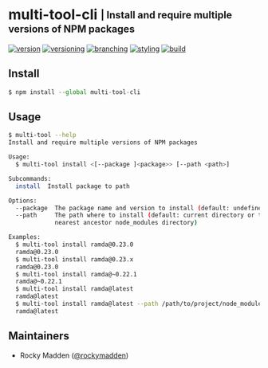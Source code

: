 # multi-tool-cli <sub><sup>| Install and require multiple versions of NPM packages<sup></sub>
[![version](http://img.shields.io/badge/version-0.2.0-blue.svg)](https://www.npmjs.com/package/multi-tool-cli)
[![versioning](http://img.shields.io/badge/versioning-semver-blue.svg)](http://semver.org/)
[![branching](http://img.shields.io/badge/branching-github%20flow-blue.svg)](https://guides.github.com/introduction/flow/)
[![styling](http://img.shields.io/badge/styling-xo-blue.svg)](https://github.com/sindresorhus/xo)
[![build](https://circleci.com/gh/cloud-elements/multi-tool-cli.svg?style=shield)](https://circleci.com/gh/cloud-elements/multi-tool-cli)

## Install
```javascript
$ npm install --global multi-tool-cli
```

## Usage
```bash
$ multi-tool --help
Install and require multiple versions of NPM packages

Usage:
  $ multi-tool install <[--package ]<package>> [--path <path>]

Subcommands:
  install  Install package to path

Options:
  --package  The package name and version to install (default: undefined)
  --path     The path where to install (default: current directory or the
             nearest ancestor node_modules directory)

Examples:
  $ multi-tool install ramda@0.23.0
  ramda@0.23.0
  $ multi-tool install ramda@0.23.x
  ramda@0.23.0
  $ multi-tool install ramda@~0.22.1
  ramda@~0.22.1
  $ multi-tool install ramda@latest
  ramda@latest
  $ multi-tool install ramda@latest --path /path/to/project/node_modules
  ramda@latest
```

## Maintainers
* Rocky Madden ([@rockymadden](https://github.com/rockymadden))
